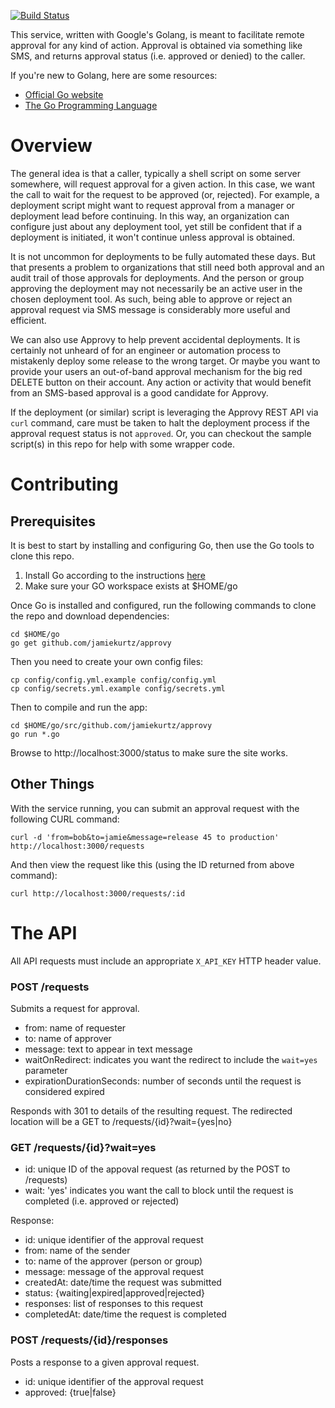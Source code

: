 [![Build Status](https://travis-ci.org/jamiekurtz/approvy.svg?branch=develop)](https://travis-ci.org/jamiekurtz/approvy)

This service, written with Google's Golang, is meant to facilitate remote approval for any kind of action. Approval is obtained via something like SMS, and returns approval status (i.e. approved or denied) to the caller.

If you're new to Golang, here are some resources:

- [Official Go website](https://golang.org/)
- [The Go Programming Language](https://www.amazon.com/Programming-Language-Addison-Wesley-Professional-Computing/dp/0134190440)


# Overview

The general idea is that a caller, typically a shell script on some server somewhere, will request approval for a given action. In this case, we want the call to wait for the request to be approved (or, rejected). For example, a deployment script might want to request approval from a manager or deployment lead before continuing. In this way, an organization can configure just about any deployment tool, yet still be confident that if a deployment is initiated, it won't continue unless approval is obtained.

It is not uncommon for deployments to be fully automated these days. But that presents a problem to organizations that still need both approval and an audit trail of those approvals for deployments. And the person or group approving the deployment may not necessarily be an active user in the chosen deployment tool. As such, being able to approve or reject an approval request via SMS message is considerably more useful and efficient.

We can also use Approvy to help prevent accidental deployments. It is certainly not unheard of for an engineer or automation process to mistakenly deploy some release to the wrong target. Or maybe you want to provide your users an out-of-band approval mechanism for the big red DELETE button on their account. Any action or activity that would benefit from an SMS-based approval is a good candidate for Approvy.

If the deployment (or similar) script is leveraging the Approvy REST API via `curl` command, care must be taken to halt the deployment process if the approval request status is not `approved`. Or, you can checkout the sample script(s) in this repo for help with some wrapper code.


# Contributing

## Prerequisites

It is best to start by installing and configuring Go, then use the Go tools to clone this repo.

1. Install Go according to the instructions [here](https://golang.org/doc/install)
1. Make sure your GO workspace exists at $HOME/go

Once Go is installed and configured, run the following commands to clone the repo and download dependencies:

```
cd $HOME/go
go get github.com/jamiekurtz/approvy
```

Then you need to create your own config files:

```
cp config/config.yml.example config/config.yml
cp config/secrets.yml.example config/secrets.yml
```

Then to compile and run the app: 

```
cd $HOME/go/src/github.com/jamiekurtz/approvy
go run *.go
```

Browse to http://localhost:3000/status to make sure the site works.


## Other Things

With the service running, you can submit an approval request with the following CURL command:

```
curl -d 'from=bob&to=jamie&message=release 45 to production' http://localhost:3000/requests
```

And then view the request like this (using the ID returned from above command):

```
curl http://localhost:3000/requests/:id
```


# The API

All API requests must include an appropriate `X_API_KEY` HTTP header value.

### POST /requests

Submits a request for approval.

- from: name of requester
- to: name of approver
- message: text to appear in text message
- waitOnRedirect: indicates you want the redirect to include the `wait=yes` parameter
- expirationDurationSeconds: number of seconds until the request is considered expired

Responds with 301 to details of the resulting request. The redirected location will be a GET to /requests/{id}?wait={yes|no}

### GET /requests/{id}?wait=yes

- id: unique ID of the appoval request (as returned by the POST to /requests)
- wait: 'yes' indicates you want the call to block until the request is completed (i.e. approved or rejected)

Response:

- id: unique identifier of the approval request
- from: name of the sender
- to: name of the approver (person or group)
- message: message of the approval request
- createdAt: date/time the request was submitted
- status: {waiting|expired|approved|rejected}
- responses: list of responses to this request
- completedAt: date/time the request is completed

### POST /requests/{id}/responses

Posts a response to a given approval request. 

- id: unique identifier of the approval request
- approved: {true|false}


